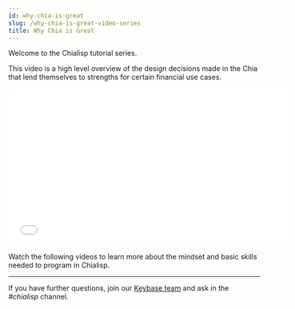 ```yaml
---
id: why-chia-is-great
slug: /why-chia-is-great-video-series
title: Why Chia is Great
---
```


Welcome to the Chialisp tutorial series.

This video is a high level overview of the design decisions made in the Chia that lend themselves to strengths for certain financial use cases.

<div class="videoWrapper">
<iframe src="//www.youtube.com/embed/jRyTNdqP07Y" frameborder="0" allowfullscreen webkitallowfullscreen mozallowfullscreen width="560" height="315"></iframe>
</div>

Watch the following videos to learn more about the mindset and basic skills needed to program in Chialisp.

---

If you have further questions, join our [Keybase team](https://keybase.io/team/chia_network.public) and ask in the _#chialisp_ channel.
